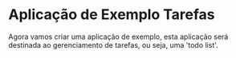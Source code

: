 # Aplicação de Exemplo Tarefas

Agora vamos criar uma aplicação de exemplo, esta aplicação será destinada ao gerenciamento de tarefas, ou seja, uma 'todo list'.

